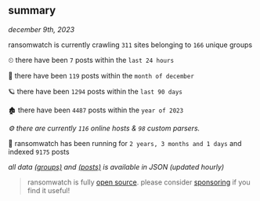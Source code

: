 
## summary
_december 9th, 2023_

ransomwatch is currently crawling `311` sites belonging to `166` unique groups

⏲ there have been `7` posts within the `last 24 hours`

🦈 there have been `119` posts within the `month of december`

🪐 there have been `1294` posts within the `last 90 days`

🏚 there have been `4487` posts within the `year of 2023`

_⚙️ there are currently `116` online hosts & `98` custom parsers._

🦕 ransomwatch has been running for `2 years, 3 months and 1 days` and indexed `9175` posts

_all data  [(groups)](http://ransomwhat.telemetry.ltd/groups) and [(posts)](http://ransomwhat.telemetry.ltd/posts) is available in JSON (updated hourly)_

> ransomwatch is fully [open source](https://github.com/joshhighet/ransomwatch#ransomwatch--). please consider [sponsoring](https://github.com/sponsors/joshhighet) if you find it useful!
